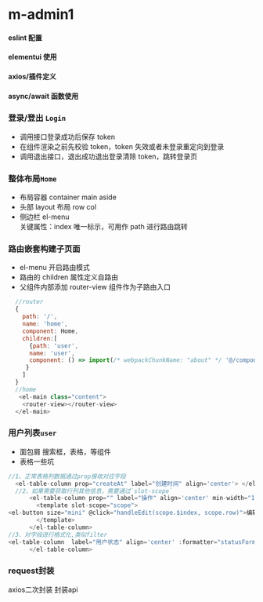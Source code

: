 # m-admin1

#### eslint 配置

#### elementui 使用

#### axios/插件定义

#### async/await 函数使用

### 登录/登出 `Login`

- 调用接口登录成功后保存 token
- 在组件渲染之前先校验 token，token 失效或者未登录重定向到登录
- 调用退出接口，退出成功退出登录清除 token，跳转登录页

### 整体布局`Home`

- 布局容器 container main aside
- 头部 layout 布局 row col
- 侧边栏 el-menu  
  关键属性：index 唯一标示，可用作 path 进行路由跳转

### 路由嵌套构建子页面

- el-menu 开启路由模式
- 路由的 children 属性定义自路由
- 父组件内部添加 router-view 组件作为子路由入口

```javascript
  //router
  {
    path: '/',
    name: 'home',
    component: Home,
    children:[
      {path: 'user',
      name: 'user',
      component: () => import(/* webpackChunkName: "about" */ '@/components/user/User.vue')
     }
    ]
  }
  //home
   <el-main class="content">
    <router-view></router-view>
  </el-main>
```

### 用户列表`user`

- 面包屑 搜索框，表格，等组件
- 表格一些坑

```javascript
//1、正常表格列数据通过prop接收对应字段
  <el-table-column prop="createAt" label="创建时间" align='center'> </el-table-column>
  //2、如果需要获取行列其他信息，需要通过`slot-scope`
      <el-table-column prop="" label="操作" align='center' min-width="120">
        <template slot-scope="scope">
<el-button size="mini" @click="handleEdit(scope.$index, scope.row)">编辑</el-button>
        </template>
      </el-table-column>
//3、对字段进行格式化,类似filter
<el-table-column  label="用户状态" align='center' :formatter="statusFormat"> 
      </el-table-column>

```

### request封装
axios二次封装
封装api